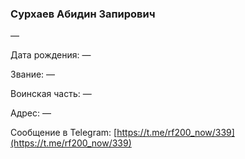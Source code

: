 ### Сурхаев Абидин Запирович

—

Дата рождения: —

Звание: —

Воинская часть: —

Адрес: —

Сообщение в Telegram: [https://t.me/rf200_now/339](https://t.me/rf200_now/339)
